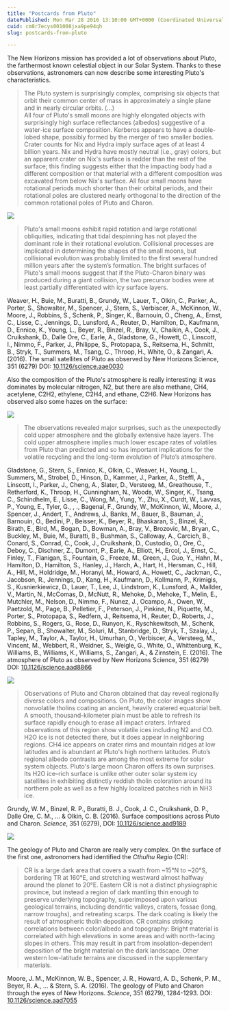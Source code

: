 ```yaml
---
title: "Postcards from Pluto"
datePublished: Mon Mar 28 2016 13:10:00 GMT+0000 (Coordinated Universal Time)
cuid: cm8r7ecys001008jxa9pe94qh
slug: postcards-from-pluto

---
```



The New Horizons mission has provided a lot of observations about Pluto, the farthermost known celestial object in our Solar System. Thanks to these observations, astronomers can now describe some interesting Pluto's characteristics.

> The Pluto system is surprisingly complex, comprising six objects that orbit their common center of mass in approximately a single plane and in nearly circular orbits. (...)  
> All four of Pluto's small moons are highly elongated objects with surprisingly high surface reflectances (albedos) suggestive of a water-ice surface composition. Kerberos appears to have a double-lobed shape, possibly formed by the merger of two smaller bodies. Crater counts for Nix and Hydra imply surface ages of at least 4 billion years. Nix and Hydra have mostly neutral (i.e., gray) colors, but an apparent crater on Nix's surface is redder than the rest of the surface; this finding suggests either that the impacting body had a different composition or that material with a different composition was excavated from below Nix's surface. All four small moons have rotational periods much shorter than their orbital periods, and their rotational poles are clustered nearly orthogonal to the direction of the common rotational poles of Pluto and Charon.

![](https://cdn.hashnode.com/res/hashnode/image/upload/v1743070876977/c320448d-7433-4231-b65c-dac606b98bc0.jpeg)

> Pluto's small moons exhibit rapid rotation and large rotational obliquities, indicating that tidal despinning has not played the dominant role in their rotational evolution. Collisional processes are implicated in determining the shapes of the small moons, but collisional evolution was probably limited to the first several hundred million years after the system’s formation. The bright surfaces of Pluto's small moons suggest that if the Pluto-Charon binary was produced during a giant collision, the two precursor bodies were at least partially differentiated with icy surface layers.

Weaver, H., Buie, M., Buratti, B., Grundy, W., Lauer, T., Olkin, C., Parker, A., Porter, S., Showalter, M., Spencer, J., Stern, S., Verbiscer, A., McKinnon, W., Moore, J., Robbins, S., Schenk, P., Singer, K., Barnouin, O., Cheng, A., Ernst, C., Lisse, C., Jennings, D., Lunsford, A., Reuter, D., Hamilton, D., Kaufmann, D., Ennico, K., Young, L., Beyer, R., Binzel, R., Bray, V., Chaikin, A., Cook, J., Cruikshank, D., Dalle Ore, C., Earle, A., Gladstone, G., Howett, C., Linscott, I., Nimmo, F., Parker, J., Philippe, S., Protopapa, S., Reitsema, H., Schmitt, B., Stryk, T., Summers, M., Tsang, C., Throop, H., White, O., & Zangari, A. (2016). The small satellites of Pluto as observed by New Horizons Science, 351 (6279) DOI: [10.1126/science.aae0030](http://dx.doi.org/10.1126/science.aae0030)

Also the composition of the Pluto's atmosphere is really interesting: it was dominates by molecular nitrogen, N2, but there are also methane, CH4, acetylene, C2H2, ethylene, C2H4, and ethane, C2H6. New Horizons has observed also some hazes on the surface:

![](https://cdn.hashnode.com/res/hashnode/image/upload/v1743070878514/12cdbd70-94c5-4cde-bb23-5dd65171eae2.jpeg)

> The observations revealed major surprises, such as the unexpectedly cold upper atmosphere and the globally extensive haze layers. The cold upper atmosphere implies much lower escape rates of volatiles from Pluto than predicted and so has important implications for the volatile recycling and the long-term evolution of Pluto’s atmosphere.

Gladstone, G., Stern, S., Ennico, K., Olkin, C., Weaver, H., Young, L., Summers, M., Strobel, D., Hinson, D., Kammer, J., Parker, A., Steffl, A., Linscott, I., Parker, J., Cheng, A., Slater, D., Versteeg, M., Greathouse, T., Retherford, K., Throop, H., Cunningham, N., Woods, W., Singer, K., Tsang, C., Schindhelm, E., Lisse, C., Wong, M., Yung, Y., Zhu, X., Curdt, W., Lavvas, P., Young, E., Tyler, G., , ., Bagenal, F., Grundy, W., McKinnon, W., Moore, J., Spencer, J., Andert, T., Andrews, J., Banks, M., Bauer, B., Bauman, J., Barnouin, O., Bedini, P., Beisser, K., Beyer, R., Bhaskaran, S., Binzel, R., Birath, E., Bird, M., Bogan, D., Bowman, A., Bray, V., Brozovic, M., Bryan, C., Buckley, M., Buie, M., Buratti, B., Bushman, S., Calloway, A., Carcich, B., Conard, S., Conrad, C., Cook, J., Cruikshank, D., Custodio, O., Ore, C., Deboy, C., Dischner, Z., Dumont, P., Earle, A., Elliott, H., Ercol, J., Ernst, C., Finley, T., Flanigan, S., Fountain, G., Freeze, M., Green, J., Guo, Y., Hahn, M., Hamilton, D., Hamilton, S., Hanley, J., Harch, A., Hart, H., Hersman, C., Hill, A., Hill, M., Holdridge, M., Horanyi, M., Howard, A., Howett, C., Jackman, C., Jacobson, R., Jennings, D., Kang, H., Kaufmann, D., Kollmann, P., Krimigis, S., Kusnierkiewicz, D., Lauer, T., Lee, J., Lindstrom, K., Lunsford, A., Mallder, V., Martin, N., McComas, D., McNutt, R., Mehoke, D., Mehoke, T., Melin, E., Mutchler, M., Nelson, D., Nimmo, F., Nunez, J., Ocampo, A., Owen, W., Paetzold, M., Page, B., Pelletier, F., Peterson, J., Pinkine, N., Piquette, M., Porter, S., Protopapa, S., Redfern, J., Reitsema, H., Reuter, D., Roberts, J., Robbins, S., Rogers, G., Rose, D., Runyon, K., Ryschkewitsch, M., Schenk, P., Sepan, B., Showalter, M., Soluri, M., Stanbridge, D., Stryk, T., Szalay, J., Tapley, M., Taylor, A., Taylor, H., Umurhan, O., Verbiscer, A., Versteeg, M., Vincent, M., Webbert, R., Weidner, S., Weigle, G., White, O., Whittenburg, K., Williams, B., Williams, K., Williams, S., Zangari, A., & Zirnstein, E. (2016). The atmosphere of Pluto as observed by New Horizons Science, 351 (6279) DOI: [10.1126/science.aad8866](http://dx.doi.org/10.1126/science.aad8866)

![](https://cdn.hashnode.com/res/hashnode/image/upload/v1743070880031/27d2cd2b-eaf6-46fb-bb79-593eb8ce1a5b.jpeg)

> Observations of Pluto and Charon obtained that day reveal regionally diverse colors and compositions. On Pluto, the color images show nonvolatile tholins coating an ancient, heavily cratered equatorial belt. A smooth, thousand-kilometer plain must be able to refresh its surface rapidly enough to erase all impact craters. Infrared observations of this region show volatile ices including N2 and CO. H2O ice is not detected there, but it does appear in neighboring regions. CH4 ice appears on crater rims and mountain ridges at low latitudes and is abundant at Pluto's high northern latitudes. Pluto’s regional albedo contrasts are among the most extreme for solar system objects. Pluto's large moon Charon offers its own surprises. Its H2O ice–rich surface is unlike other outer solar system icy satellites in exhibiting distinctly reddish tholin coloration around its northern pole as well as a few highly localized patches rich in NH3 ice.

Grundy, W. M., Binzel, R. P., Buratti, B. J., Cook, J. C., Cruikshank, D. P., Dalle Ore, C. M., ... & Olkin, C. B. (2016). Surface compositions across Pluto and Charon. _Science_, 351 (6279), DOI: [10.1126/science.aad9189](http://science.sciencemag.org/lookup/doi/10.1126/science.aad9189)

![](https://cdn.hashnode.com/res/hashnode/image/upload/v1743070881528/a4698d8c-6c26-4ce8-a0cb-b8e86a0f5050.jpeg)

The geology of Pluto and Charon are really very complex. On the surface of the first one, astronomers had identified the _Cthulhu Regio_ (CR):

> CR is a large dark area that covers a swath from ~15°N to ~20°S, bordering TR at 160°E, and stretching westward almost halfway around the planet to 20°E. Eastern CR is not a distinct physiographic province, but instead a region of dark mantling thin enough to preserve underlying topography, superimposed upon various geological terrains, including dendritic valleys, craters, fossae (long, narrow troughs), and retreating scarps. The dark coating is likely the result of atmospheric tholin deposition. CR contains striking correlations between color/albedo and topography: Bright material is correlated with high elevations in some areas and with north-facing slopes in others. This may result in part from insolation-dependent deposition of the bright material on the dark landscape. Other western low-latitude terrains are discussed in the supplementary materials.

Moore, J. M., McKinnon, W. B., Spencer, J. R., Howard, A. D., Schenk, P. M., Beyer, R. A., ... & Stern, S. A. (2016). The geology of Pluto and Charon through the eyes of New Horizons. _Science_, 351 (6279), 1284-1293. DOI: [10.1126/science.aad7055](http://science.sciencemag.org/content/351/6279/1284)